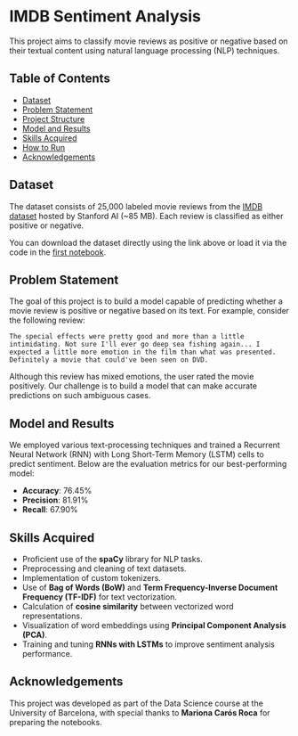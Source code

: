 # IMDB Sentiment Analysis

This project aims to classify movie reviews as positive or negative based on their textual content using natural language processing (NLP) techniques.

## Table of Contents
- [Dataset](#dataset)
- [Problem Statement](#problem-statement)
- [Project Structure](#project-structure)
- [Model and Results](#model-and-results)
- [Skills Acquired](#skills-acquired)
- [How to Run](#how-to-run)
- [Acknowledgements](#acknowledgements)

## Dataset

The dataset consists of 25,000 labeled movie reviews from the [IMDB dataset](https://ai.stanford.edu/~amaas/data/sentiment/) hosted by Stanford AI (~85 MB). Each review is classified as either positive or negative. 

You can download the dataset directly using the link above or load it via the code in the [first notebook](notebooks/todo_text_classification_with_spacy_NLP_part1.ipynb).

## Problem Statement

The goal of this project is to build a model capable of predicting whether a movie review is positive or negative based on its text. For example, consider the following review:

```
The special effects were pretty good and more than a little intimidating. Not sure I'll ever go deep sea fishing again... I expected a little more emotion in the film than what was presented. Definitely a movie that could've been seen on DVD.
```

Although this review has mixed emotions, the user rated the movie positively. Our challenge is to build a model that can make accurate predictions on such ambiguous cases.

## Model and Results

We employed various text-processing techniques and trained a Recurrent Neural Network (RNN) with Long Short-Term Memory (LSTM) cells to predict sentiment. Below are the evaluation metrics for our best-performing model:

- **Accuracy**: 76.45%
- **Precision**: 81.91%
- **Recall**: 67.90%


## Skills Acquired

- Proficient use of the **spaCy** library for NLP tasks.
- Preprocessing and cleaning of text datasets.
- Implementation of custom tokenizers.
- Use of **Bag of Words (BoW)** and **Term Frequency-Inverse Document Frequency (TF-IDF)** for text vectorization.
- Calculation of **cosine similarity** between vectorized word representations.
- Visualization of word embeddings using **Principal Component Analysis (PCA)**.
- Training and tuning **RNNs with LSTMs** to improve sentiment analysis performance.

## Acknowledgements

This project was developed as part of the Data Science course at the University of Barcelona, with special thanks to **Mariona Carós Roca** for preparing the notebooks.
